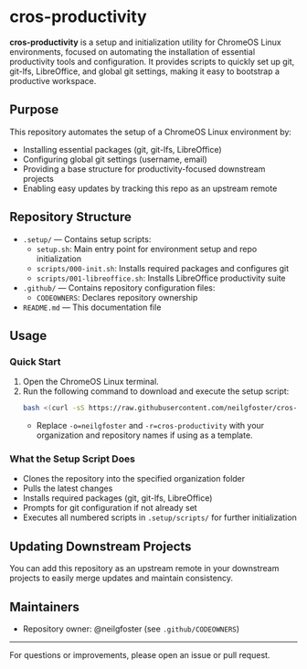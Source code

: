 
# cros-productivity

**cros-productivity** is a setup and initialization utility for ChromeOS Linux environments, focused on automating the installation of essential productivity tools and configuration. It provides scripts to quickly set up git, git-lfs, LibreOffice, and global git settings, making it easy to bootstrap a productive workspace.


## Purpose
This repository automates the setup of a ChromeOS Linux environment by:
- Installing essential packages (git, git-lfs, LibreOffice)
- Configuring global git settings (username, email)
- Providing a base structure for productivity-focused downstream projects
- Enabling easy updates by tracking this repo as an upstream remote


## Repository Structure

- `.setup/` — Contains setup scripts:
	- `setup.sh`: Main entry point for environment setup and repo initialization
	- `scripts/000-init.sh`: Installs required packages and configures git
	- `scripts/001-libreoffice.sh`: Installs LibreOffice productivity suite
- `.github/` — Contains repository configuration files:
	- `CODEOWNERS`: Declares repository ownership
- `README.md` — This documentation file


## Usage

### Quick Start
1. Open the ChromeOS Linux terminal.
2. Run the following command to download and execute the setup script:
   ```bash
   bash <(curl -sS https://raw.githubusercontent.com/neilgfoster/cros-productivity/main/.setup/setup.sh) -o=neilgfoster -r=cros-productivity
   ```
   - Replace `-o=neilgfoster` and `-r=cros-productivity` with your organization and repository names if using as a template.

### What the Setup Script Does
- Clones the repository into the specified organization folder
- Pulls the latest changes
- Installs required packages (git, git-lfs, LibreOffice)
- Prompts for git configuration if not already set
- Executes all numbered scripts in `.setup/scripts/` for further initialization


## Updating Downstream Projects
You can add this repository as an upstream remote in your downstream projects to easily merge updates and maintain consistency.

## Maintainers
- Repository owner: @neilgfoster (see `.github/CODEOWNERS`)

---
For questions or improvements, please open an issue or pull request.